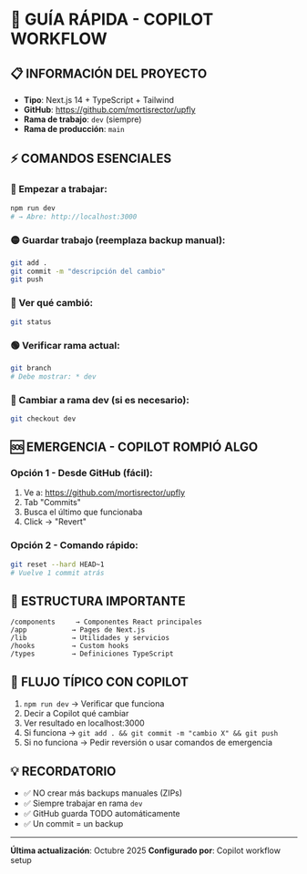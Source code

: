 # 🚀 GUÍA RÁPIDA - COPILOT WORKFLOW

## 📋 INFORMACIÓN DEL PROYECTO
- **Tipo**: Next.js 14 + TypeScript + Tailwind
- **GitHub**: https://github.com/mortisrector/upfly
- **Rama de trabajo**: `dev` (siempre)
- **Rama de producción**: `main`

## ⚡ COMANDOS ESENCIALES

### 🔵 Empezar a trabajar:
```bash
npm run dev
# → Abre: http://localhost:3000
```

### 🟡 Guardar trabajo (reemplaza backup manual):
```bash
git add .
git commit -m "descripción del cambio"
git push
```

### 🔴 Ver qué cambió:
```bash
git status
```

### 🟢 Verificar rama actual:
```bash
git branch
# Debe mostrar: * dev
```

### 🔄 Cambiar a rama dev (si es necesario):
```bash
git checkout dev
```

## 🆘 EMERGENCIA - COPILOT ROMPIÓ ALGO

### Opción 1 - Desde GitHub (fácil):
1. Ve a: https://github.com/mortisrector/upfly
2. Tab "Commits"
3. Busca el último que funcionaba
4. Click → "Revert"

### Opción 2 - Comando rápido:
```bash
git reset --hard HEAD~1
# Vuelve 1 commit atrás
```

## 📁 ESTRUCTURA IMPORTANTE
```
/components     → Componentes React principales
/app           → Pages de Next.js  
/lib           → Utilidades y servicios
/hooks         → Custom hooks
/types         → Definiciones TypeScript
```

## 🎯 FLUJO TÍPICO CON COPILOT
1. `npm run dev` → Verificar que funciona
2. Decir a Copilot qué cambiar
3. Ver resultado en localhost:3000
4. Si funciona → `git add . && git commit -m "cambio X" && git push`
5. Si no funciona → Pedir reversión o usar comandos de emergencia

## 💡 RECORDATORIO
- ✅ NO crear más backups manuales (ZIPs)
- ✅ Siempre trabajar en rama `dev`
- ✅ GitHub guarda TODO automáticamente
- ✅ Un commit = un backup

---
**Última actualización**: Octubre 2025
**Configurado por**: Copilot workflow setup